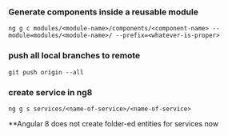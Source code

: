 ### Generate components inside a reusable module
`ng g c modules/<module-name>/components/<component-name> --module=modules/<module-name>/ --prefix=<whatever-is-proper>`

### push all local branches to remote
`git push origin --all`

### create service in ng8
`ng g s services/<name-of-service>/<name-of-service>`

**Angular 8 does not create folder-ed entities for services now